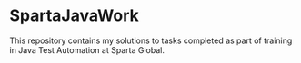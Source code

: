 # SpartaJavaWork

This repository contains my solutions to tasks completed as part of training in Java Test Automation at Sparta Global.
